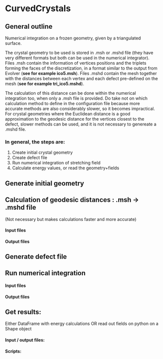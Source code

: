 # CurvedCrystals

## General outline

Numerical integration on a frozen geometry, given by a triangulated surface. 

The crystal geometry to be used is stored in .msh or .mshd file (they have very different formats but both can be used in the numerical integrator).
Files .msh contain the information of vertices positions and the triplets forming the faces of the discretization, in a format similar to the output from Evolver (**see for example ico5.msh**). Files .mshd contain the mesh together with the distances between each vertex and each defect pre-defined on the mesh (**see for example tri_ico5.mshd**). 

The calculation of this distance can be done within the numerical integration too, when only a .msh file is provided. Do take not on which calculation method to define in the configuration file because more accurate methods are also considerably slower, so it becomes impractical. For crystal geometries where the Euclidean distance is a good approximation to the geodesic distance for the vertices closest to the defect, slower methods can be used, and it is not necessary to genereate a .mshd file. 

### In general, the steps are:
1. Create initial crystal geometry
2. Create defect file
3. Run numerical integration of stretching field
4. Calculate energy values, or read the geometry+fields

## Generate initial geometry 

## Calculation of geodesic distances : .msh -> .mshd file
(Not necessary but makes calculations faster and more accurate)
#### Input files

#### Output files

## Generate defect file

## Run numerical integration

#### Input files

#### Output files

## Get results:
Either DataFrame with energy calculations OR read out fields on python on a Shape object

#### Input / output files:



#### Scripts:


